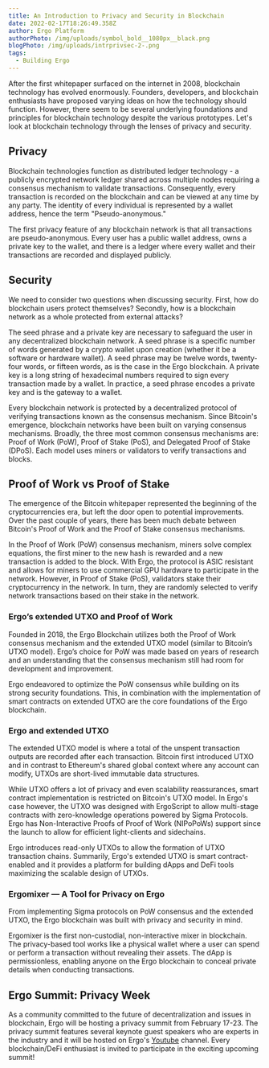```yaml
---
title: An Introduction to Privacy and Security in Blockchain
date: 2022-02-17T18:26:49.358Z
author: Ergo Platform
authorPhoto: /img/uploads/symbol_bold__1080px__black.png
blogPhoto: /img/uploads/intrprivsec-2-.png
tags:
  - Building Ergo
---
```

<!--StartFragment-->

After the first whitepaper surfaced on the internet in 2008, blockchain technology has evolved enormously. Founders, developers, and blockchain enthusiasts have proposed varying ideas on how the technology should function. However, there seem to be several underlying foundations and principles for blockchain technology despite the various prototypes. Let's look at blockchain technology through the lenses of privacy and security.



## Privacy

Blockchain technologies function as distributed ledger technology - a publicly encrypted network ledger shared across multiple nodes requiring a consensus mechanism to validate transactions. Consequently, every transaction is recorded on the blockchain and can be viewed at any time by any party. The identity of every individual is represented by a wallet address, hence the term "Pseudo-anonymous."



The first privacy feature of any blockchain network is that all transactions are pseudo-anonymous. Every user has a public wallet address, owns a private key to the wallet, and there is a ledger where every wallet and their transactions are recorded and displayed publicly. 



## Security

We need to consider two questions when discussing security. First, how do blockchain users protect themselves? Secondly, how is a blockchain network as a whole protected from external attacks?



The seed phrase and a private key are necessary to safeguard the user in any decentralized blockchain network. A seed phrase is a specific number of words generated by a crypto wallet upon creation (whether it be a software or hardware wallet). A seed phrase may be twelve words, twenty-four words, or fifteen words, as is the case in the Ergo blockchain. A private key is a long string of hexadecimal numbers required to sign every transaction made by a wallet. In practice, a seed phrase encodes a private key and is the gateway to a wallet.



Every blockchain network is protected by a decentralized protocol of verifying transactions known as the consensus mechanism. Since Bitcoin's emergence, blockchain networks have been built on varying consensus mechanisms. Broadly, the three most common consensus mechanisms are: Proof of Work (PoW), Proof of Stake (PoS), and Delegated Proof of Stake (DPoS). Each model uses miners or validators to verify transactions and blocks.



## Proof of Work vs Proof of Stake

The emergence of the Bitcoin whitepaper represented the beginning of the cryptocurrencies era, but left the door open to potential improvements. Over the past couple of years, there has been much debate between Bitcoin's Proof of Work and the Proof of Stake consensus mechanisms.



In the Proof of Work (PoW) consensus mechanism, miners solve complex equations, the first miner to the new hash is rewarded and a new transaction is added to the block. With Ergo, the protocol is ASIC resistant and allows for miners to use commercial GPU hardware to participate in the network. However, in Proof of Stake (PoS), validators stake their cryptocurrency in the network. In turn, they are randomly selected to verify network transactions based on their stake in the network.



### Ergo’s extended UTXO and Proof of Work

Founded in 2018, the Ergo Blockchain utilizes both the Proof of Work consensus mechanism and the extended UTXO model (similar to Bitcoin’s UTXO model). Ergo’s choice for PoW was made based on years of research and an understanding that the consensus mechanism still had room for development and improvement.



Ergo endeavored to optimize the PoW consensus while building on its strong security foundations. This, in combination with the implementation of smart contracts on extended UTXO are the core foundations of the Ergo blockchain. 



### Ergo and extended UTXO

The extended UTXO model is where a total of the unspent transaction outputs are recorded after each transaction. Bitcoin first introduced UTXO and in contrast to Ethereum's shared global context where any account can modify, UTXOs are short-lived immutable data structures.



While UTXO offers a lot of privacy and even scalability reassurances, smart contract implementation is restricted on Bitcoin's UTXO model. In Ergo's case however, the UTXO was designed with ErgoScript to allow multi-stage contracts with zero-knowledge operations powered by Sigma Protocols. Ergo has Non-Interactive Proofs of Proof of Work (NIPoPoWs) support since the launch to allow for efficient light-clients and sidechains. 



Ergo introduces read-only UTXOs to allow the formation of UTXO transaction chains. Summarily, Ergo's extended UTXO is smart contract-enabled and it provides a platform for building dApps and DeFi tools maximizing the scalable design of UTXOs.



### Ergomixer — A Tool for Privacy on Ergo

From implementing Sigma protocols on PoW consensus and the extended UTXO, the Ergo blockchain was built with privacy and security in mind. 



Ergomixer is the first non-custodial, non-interactive mixer in blockchain. The privacy-based tool works like a physical wallet where a user can spend or perform a transaction without revealing their assets. The dApp is permissionless, enabling anyone on the Ergo blockchain to conceal private details when conducting transactions.



## Ergo Summit: Privacy Week

As a community committed to the future of decentralization and issues in blockchain, Ergo will be hosting a privacy summit from February 17-23. The privacy summit features several keynote guest speakers who are experts in the industry and it will be hosted on Ergo's [Youtube](https://www.youtube.com/c/ErgoPlatform) channel. Every blockchain/DeFi enthusiast is invited to participate in the exciting upcoming summit!



<!--EndFragment-->